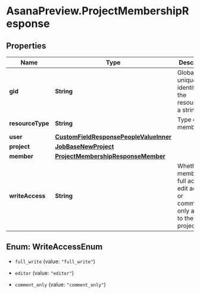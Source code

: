 # AsanaPreview.ProjectMembershipResponse

## Properties

Name | Type | Description | Notes
------------ | ------------- | ------------- | -------------
**gid** | **String** | Globally unique identifier of the resource, as a string. | [optional] [readonly] 
**resourceType** | **String** | Type of the membership. | [optional] 
**user** | [**CustomFieldResponsePeopleValueInner**](CustomFieldResponsePeopleValueInner.md) |  | [optional] 
**project** | [**JobBaseNewProject**](JobBaseNewProject.md) |  | [optional] 
**member** | [**ProjectMembershipResponseMember**](ProjectMembershipResponseMember.md) |  | [optional] 
**writeAccess** | **String** | Whether the member has full access, edit access, or comment-only access to the project. | [optional] [readonly] 



## Enum: WriteAccessEnum


* `full_write` (value: `"full_write"`)

* `editor` (value: `"editor"`)

* `comment_only` (value: `"comment_only"`)




